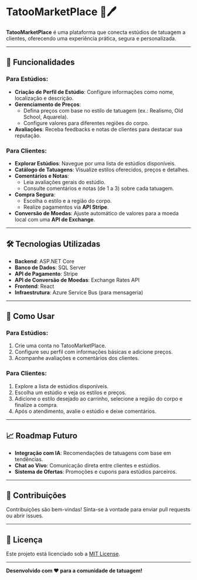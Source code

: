# TatooMarketPlace 🎨🖊️

**TatooMarketPlace** é uma plataforma que conecta estúdios de tatuagem a clientes, oferecendo uma experiência prática, segura e personalizada.

---

## 📌 Funcionalidades

### Para Estúdios:
- **Criação de Perfil de Estúdio**: Configure informações como nome, localização e descrição.
- **Gerenciamento de Preços**:
  - Defina preços com base no estilo de tatuagem (ex.: Realismo, Old School, Aquarela).
  - Configure valores para diferentes regiões do corpo.
- **Avaliações**: Receba feedbacks e notas de clientes para destacar sua reputação.

### Para Clientes:
- **Explorar Estúdios**: Navegue por uma lista de estúdios disponíveis.
- **Catálogo de Tatuagens**: Visualize estilos oferecidos, preços e detalhes.
- **Comentários e Notas**:
  - Leia avaliações gerais do estúdio.
  - Consulte comentários e notas (de 1 a 3) sobre cada tatuagem.
- **Compra Segura**:
  - Escolha o estilo e a região do corpo.
  - Realize pagamentos via **API Stripe**.
- **Conversão de Moedas**: Ajuste automático de valores para a moeda local com uma **API de Exchange**.

---

## 🛠️ Tecnologias Utilizadas

- **Backend**: ASP.NET Core  
- **Banco de Dados**: SQL Server  
- **API de Pagamento**: Stripe  
- **API de Conversão de Moedas**: Exchange Rates API  
- **Frontend**: React  
- **Infraestrutura**: Azure Service Bus (para mensageria)  

---

## 🚀 Como Usar

### Para Estúdios:
1. Crie uma conta no TatooMarketPlace.
2. Configure seu perfil com informações básicas e adicione preços.
3. Acompanhe avaliações e comentários dos clientes.

### Para Clientes:
1. Explore a lista de estúdios disponíveis.
2. Escolha um estúdio e veja os estilos e preços.
3. Adicione o estilo desejado ao carrinho, selecione a região do corpo e finalize a compra.
4. Após o atendimento, avalie o estúdio e deixe comentários.

---

## 📈 Roadmap Futuro

- **Integração com IA**: Recomendações de tatuagens com base em tendências.
- **Chat ao Vivo**: Comunicação direta entre clientes e estúdios.
- **Sistema de Ofertas**: Promoções e cupons para estúdios parceiros.

---

## 🤝 Contribuições

Contribuições são bem-vindas! Sinta-se à vontade para enviar pull requests ou abrir issues.

---

## 📝 Licença

Este projeto está licenciado sob a [MIT License](LICENSE).

---

**Desenvolvido com ❤️ para a comunidade de tatuagem!**
